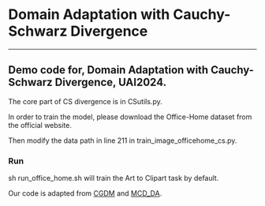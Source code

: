 # Domain Adaptation with Cauchy-Schwarz Divergence
---
## Demo code for, Domain Adaptation with Cauchy-Schwarz Divergence, UAI2024. 

The core part of CS divergence is in CSutils.py.

In order to train the model, please download the Office-Home dataset from the official website. 

Then modify the data path in line 211 in train_image_officehome_cs.py. 

### Run 
sh run_office_home.sh  will train the Art to Clipart task by default. 


Our code is adapted from [CGDM](https://github.com/lijin118/CGDM) and [MCD_DA](https://github.com/mil-tokyo/MCD_DA).

